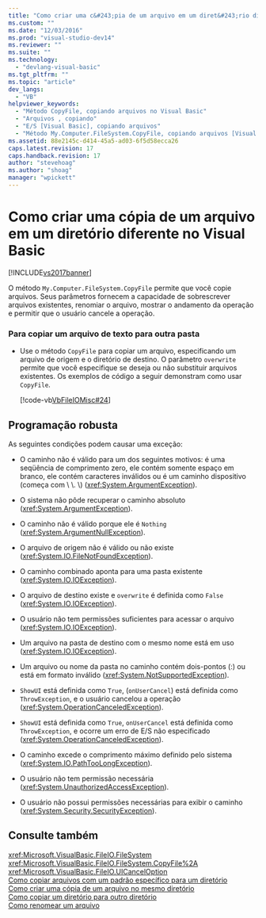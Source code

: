 ```yaml
---
title: "Como criar uma c&#243;pia de um arquivo em um diret&#243;rio diferente no Visual Basic | Microsoft Docs"
ms.custom: ""
ms.date: "12/03/2016"
ms.prod: "visual-studio-dev14"
ms.reviewer: ""
ms.suite: ""
ms.technology: 
  - "devlang-visual-basic"
ms.tgt_pltfrm: ""
ms.topic: "article"
dev_langs: 
  - "VB"
helpviewer_keywords: 
  - "Método CopyFile, copiando arquivos no Visual Basic"
  - "Arquivos , copiando"
  - "E/S [Visual Basic], copiando arquivos"
  - "Método My.Computer.FileSystem.CopyFile, copiando arquivos [Visual Basic]"
ms.assetid: 88e2145c-d414-45a5-ad03-6f5d58ecca26
caps.latest.revision: 17
caps.handback.revision: 17
author: "stevehoag"
ms.author: "shoag"
manager: "wpickett"
---
```

# Como criar uma c&#243;pia de um arquivo em um diret&#243;rio diferente no Visual Basic
[!INCLUDE[vs2017banner](../../../../csharp/includes/vs2017banner.md)]

O método `My.Computer.FileSystem.CopyFile` permite que você copie arquivos.  Seus parâmetros fornecem a capacidade de sobrescrever arquivos existentes, renomiar o arquivo, mostrar o andamento da operação e permitir que o usuário cancele a operação.  
  
### Para copiar um arquivo de texto para outra pasta  
  
-   Use o método `CopyFile` para copiar um arquivo, especificando um arquivo de origem e o diretório de destino.  O parâmetro `overwrite` permite que você especifique se deseja ou não substituir arquivos existentes.  Os exemplos de código a seguir demonstram como usar `CopyFile`.  
  
     [!code-vb[VbFileIOMisc#24](../../../../visual-basic/developing-apps/programming/drives-directories-files/codesnippet/VisualBasic/how-to-create-a-copy-of-a-file-in-a-different-directory_1.vb)]  
  
## Programação robusta  
 As seguintes condições podem causar uma exceção:  
  
-   O caminho não é válido para um dos seguintes motivos: é uma seqüência de comprimento zero, ele contém somente espaço em branco, ele contém caracteres inválidos ou é um caminho dispositivo \(começa com \\ \\.  \\\) \(<xref:System.ArgumentException>\).  
  
-   O sistema não pôde recuperar o caminho absoluto \(<xref:System.ArgumentException>\).  
  
-   O caminho não é válido porque ele é `Nothing` \(<xref:System.ArgumentNullException>\).  
  
-   O arquivo de origem não é válido ou não existe \(<xref:System.IO.FileNotFoundException>\).  
  
-   O caminho combinado aponta para uma pasta existente \(<xref:System.IO.IOException>\).  
  
-   O arquivo de destino existe e `overwrite` é definida como `False` \(<xref:System.IO.IOException>\).  
  
-   O usuário não tem permissões suficientes para acessar o arquivo \(<xref:System.IO.IOException>\).  
  
-   Um arquivo na pasta de destino com o mesmo nome está em uso \(<xref:System.IO.IOException>\).  
  
-   Um arquivo ou nome da pasta no caminho contém dois\-pontos \(:\) ou está em formato inválido \(<xref:System.NotSupportedException>\).  
  
-   `ShowUI` está definida como `True`, \(`onUserCancel`\) está definida como  `ThrowException`, e o usuário cancelou a operação \(<xref:System.OperationCanceledException>\).  
  
-   `ShowUI` está definida como `True`, `onUserCancel` está definida como `ThrowException`, e ocorre um erro de E\/S não especificado \(<xref:System.OperationCanceledException>\).  
  
-   O caminho excede o comprimento máximo definido pelo sistema \(<xref:System.IO.PathTooLongException>\).  
  
-   O usuário não tem permissão necessária \(<xref:System.UnauthorizedAccessException>\).  
  
-   O usuário não possui permissões necessárias para exibir o caminho \(<xref:System.Security.SecurityException>\).  
  
## Consulte também  
 <xref:Microsoft.VisualBasic.FileIO.FileSystem>   
 <xref:Microsoft.VisualBasic.FileIO.FileSystem.CopyFile%2A>   
 <xref:Microsoft.VisualBasic.FileIO.UICancelOption>   
 [Como copiar arquivos com um padrão específico para um diretório](../../../../visual-basic/developing-apps/programming/drives-directories-files/how-to-copy-files-with-a-specific-pattern-to-a-directory.md)   
 [Como criar uma cópia de um arquivo no mesmo diretório](../Topic/How%20to:%20Create%20a%20Copy%20of%20a%20File%20in%20the%20Same%20Directory%20in%20Visual%20Basic.md)   
 [Como copiar um diretório para outro diretório](../../../../visual-basic/developing-apps/programming/drives-directories-files/how-to-copy-a-directory-to-another-directory.md)   
 [Como renomear um arquivo](../Topic/How%20to:%20Rename%20a%20File%20in%20Visual%20Basic.md)